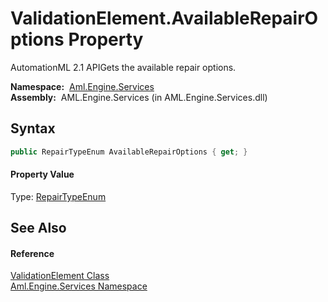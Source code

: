 ValidationElement.AvailableRepairOptions Property
=================================================
AutomationML 2.1 APIGets the available repair options.

  **Namespace:**  [Aml.Engine.Services][1]  
  **Assembly:**  AML.Engine.Services (in AML.Engine.Services.dll)

Syntax
------

```csharp
public RepairTypeEnum AvailableRepairOptions { get; }
```

#### Property Value
Type: [RepairTypeEnum][2]

See Also
--------

#### Reference
[ValidationElement Class][3]  
[Aml.Engine.Services Namespace][1]  

[1]: ../README.md
[2]: ../RepairTypeEnum/README.md
[3]: README.md
[4]: https://www.automationml.org
[5]: ../../icons/logoShade.png